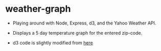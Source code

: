 # weather-graph

* Playing around with Node, Express, d3, and the Yahoo Weather API.

* Displays a 5 day temperature graph for the entered zip-code.

* d3 code is slightly modified from [here](https://bl.ocks.org/mbostock/3883245)

